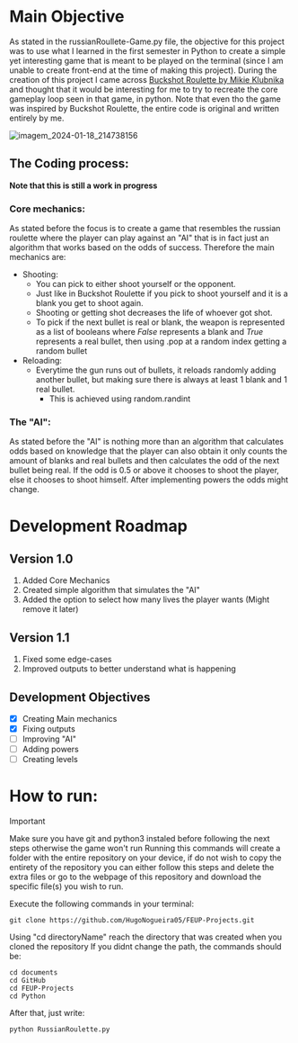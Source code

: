 # Main Objective
As stated in the russianRoullete-Game.py file, the objective for this project was to use what I learned in the first semester in Python to create a simple yet interesting game that is meant to be played on the terminal (since I am unable to create front-end at the time of making this project).
During the creation of this project I came across [Buckshot Roulette by Mikie Klubnika](https://mikeklubnika.itch.io/buckshot-roulette) and thought that it would be interesting for me to try to recreate the core gameplay loop seen in that game, in python. Note that even tho the game was inspired by Buckshot Roulette, the entire code is original and written entirely by me.

![imagem_2024-01-18_214738156](https://github.com/HugoNogueira05/FEUP-Projects/assets/126121324/0a71284c-7544-4140-9df8-48a5da10b661)

## The Coding process:
**Note that this is still a work in progress**
### Core mechanics:
As stated before the focus is to create a game that resembles the russian roulette where the player can play against an "AI" that is in fact just an algorithm that works based on the odds of success.
Therefore the main mechanics are:
* Shooting:
  - You can pick to either shoot yourself or the opponent.
  - Just like in Buckshot Roulette if you pick to shoot yourself and it is a blank you get to shoot again.
  - Shooting or getting shot decreases the life of whoever got shot.
  - To pick if the next bullet is real or blank, the weapon is represented as a list of booleans where _False_ represents a blank and _True_ represents a real bullet, then using .pop at a random index getting a random bullet
* Reloading:
  - Everytime the gun runs out of bullets, it reloads randomly adding another bullet, but making sure there is always at least 1 blank and 1 real bullet.
    - This is achieved using random.randint
### The "AI":
As stated before the "AI" is nothing more than an algorithm that calculates odds based on knowledge that the player can also obtain it only counts the amount of blanks and real bullets and then calculates the odd of the next bullet being real.
If the odd is 0.5 or above it chooses to shoot the player, else it chooses to shoot himself.
After implementing powers the odds might change.
# Development Roadmap
## Version 1.0
1. Added Core Mechanics 
2. Created simple algorithm that simulates the "AI"
3. Added the option to select how many lives the player wants (Might remove it later)
## Version 1.1
1. Fixed some edge-cases
2. Improved outputs to better understand what is happening
## Development Objectives
- [x] Creating Main mechanics
- [x] Fixing outputs
- [ ] Improving "AI"
- [ ] Adding powers
- [ ] Creating levels
# How to run:
> [!IMPORTANT]
> Make sure you have git and python3 instaled before following the next steps otherwise the game won't run
Running this commands will create a folder with the entire repository on your device, if do not wish to copy the entirety of the repository you can either follow this steps and delete the extra files or go to the webpage of this repository and download the specific file(s) you wish to run.

Execute the following commands in your terminal:
```
git clone https://github.com/HugoNogueira05/FEUP-Projects.git
```
Using "cd directoryName" reach the directory that was created when you cloned the repository
If you didnt change the path, the commands should be:
```
cd documents
cd GitHub
cd FEUP-Projects
cd Python
```
After that, just write:
```
python RussianRoulette.py
```

